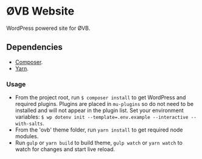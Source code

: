 # ØVB Website

WordPress powered site for ØVB.

## Dependencies
* [Composer](https://getcomposer.org/download/).
* [Yarn](https://yarnpkg.com/en/docs/install/).

### Usage
* From the project root, run `$ composer install` to get WordPress and required plugins. Plugins are placed in `mu-plugins` so do not need to be installed and will not appear in the plugin list.
Set your environment variables: `$ wp dotenv init --template=.env.example --interactive --with-salts`.
* From the 'ovb' theme folder, run `yarn install` to get required node modules.
* Run `gulp` or `yarn build` to build theme, `gulp watch` or `yarn watch` to watch for changes and start live reload.
